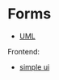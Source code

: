 # Forms


* [UML](https://app.diagrams.net/#G1JXuAXMNN9mEcxNOUTcEFDqTYHGNWh4zM#%7B%22pageId%22%3A%223Fit1MjcEK7-9_YUJuVB%22%7D)

Frontend: 
* [simple ui](https://viewer.diagrams.net/?tags=%7B%7D&lightbox=1&highlight=0000ff&edit=_blank&layers=1&nav=1&title=layout.drawio#R%3Cmxfile%3E%3Cdiagram%20name%3D%22Page-1%22%20id%3D%22f1b7ffb7-ca1e-a977-7cf5-a751b3c06c05%22%3E7Vptb6M4EP41kdoPicpLgHxsk25XuvSut62unx1wiRWDWTBNcr%2F%2BxmAnEJNNTiI06RYpij3GhnmemWHG0LPG0eohRcn8kQWY9sybYNWzJj3TNG48E%2F6EZF1KXMMpBWFKAnnSVvBM%2FsVqppTmJMBZ7UTOGOUkqQt9FsfY5zUZSlO2rJ%2F2xmj9qgkKsSZ49hHVpa8k4PNS6pnOVv4dk3Curmw4o3JkhvxFmLI8ltfrmdZbcZTDEVJrSUWzOQrYsiKy7nvWOGWMl61oNcZUYKtgK%2Bd92zO6ue8Ux%2FyYCc5kPZm8PDmvP%2FI%2FfvxNfi7%2BCWd91y6XeUc0x0qP4m75WiEEN56IZpZH95QCL9C5S3BKIsxxCgO4lD5tRXfLOeH4OUG%2BmLgEywHZnEcUegY0t9j9lXNKYizluk5SzXeccryqiKSOD5jBJdM1nCJHvWE5Q5qjI7vLLbeOJGReodWSMiStKdysu0UUGhLUPYwcgaXQg4DxTdEM0yeWEU5YDEMzxjmLAAF1wi0loRjgTECX8ZQtNvYpkFKkRKtQ%2BOUgYv4iTwZFh%2FjZgIC%2FPBQeKCePGWVpcRPWuDhgpOKRAOq4JQZsZfGSAkP1KxxYXgMJttcGC9YXC2L0Q0kwNQ7%2BRBHWeABVuIAG4gSJwxcB8qQ%2FBMkbi7mCxFN9Oe%2BmBXDcOjiWjs1GVsXGbAGaI8yzDIiaubUQG%2BtqO7rartmgttGC2kfExq7UHnWo9lBT%2Bzv7P47QgvbGTV19tyEQnMjWHU37R5QuMO9Wf3s0GFUPeweOwU3lUNlrB%2BioNb6eVIei0rCBgWEbDBgNDIABWOD61t2Uhex4S0WSAB%2BAgBS4Bbt1B8ODwAxPA0xjreDo7qzBU%2BT0OCge0wergDZAGtUgas5yjC5B0iP%2BLF%2BLmugWBUGKs2yfSVWA2bEl3csjEgRieiPCdQ5aANnyDoJ8qpqqGWNXwziDaZcNsr2Tr9sN3u51CbKngYwiUJpfIUp9RikC1ACsQnZ9eXhv0ruzseqRBvg4xYAyyCbF38VD3GDToy4hdvWMa7yx5J7YeBQI50lC11cZJ8WCMQZI5BCJk5wX%2F0UXUiaeIl9ISteAxjXEoEtkqkaU2UCUpZ723TClZ2azHFLeGPIzKrAMyDs0Q9G8mkIuq%2BSQmMU18J2fudhhrWw59v0ytb0tmISMGrgXKKoz1brXak3QoFy2lFfElbv4RSpkdJIKWTuP6SYSOw1orp4KKejEfk4jS2KgnxUlhqDHsJNVIzePCHwQflcvOGapcLopiQh%2FIZFYb4JRIHYT%2Bn4RQAvplrTy4ntYO3tXHdZd1bLdBlftlGa9LHjmiOdZSSECOUEzKh5jr4TPgxQtoTllKB4zInz1VsbOS2NCbW9IJuyGjRXTHnXJhJ4X3%2B0NmoqL6zMNZ6ZbD2e2Yw70dzlGk6nbw1MBrOfEv8CpmwrYPrsS2NUT2Ysvge1zq4E9PZX9BDXwuRXBnp6Gfqoi2Dm3Ilh9TfJ5imAN4o8ugj39DaRIxvwyGfttS2D77GpgT39n%2BlUDH3ivf241sPdVA5%2FCV7UiuOGtbadFsHewCCZUL4Jrm4%2BXWgbbZv015cfXwd5nqoOdna9XTlsHQ3f7RWoxVvns17r%2FDw%3D%3D%3C%2Fdiagram%3E%3C%2Fmxfile%3E)
